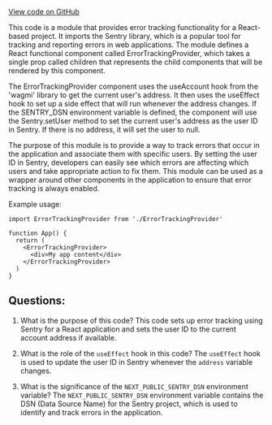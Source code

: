 [View code on GitHub](zoo-labs/zoo/blob/master/app/components/ErrorTrackingProvider.tsx)

This code is a module that provides error tracking functionality for a React-based project. It imports the Sentry library, which is a popular tool for tracking and reporting errors in web applications. The module defines a React functional component called ErrorTrackingProvider, which takes a single prop called children that represents the child components that will be rendered by this component.

The ErrorTrackingProvider component uses the useAccount hook from the 'wagmi' library to get the current user's address. It then uses the useEffect hook to set up a side effect that will run whenever the address changes. If the SENTRY_DSN environment variable is defined, the component will use the Sentry.setUser method to set the current user's address as the user ID in Sentry. If there is no address, it will set the user to null.

The purpose of this module is to provide a way to track errors that occur in the application and associate them with specific users. By setting the user ID in Sentry, developers can easily see which errors are affecting which users and take appropriate action to fix them. This module can be used as a wrapper around other components in the application to ensure that error tracking is always enabled.

Example usage:

```
import ErrorTrackingProvider from './ErrorTrackingProvider'

function App() {
  return (
    <ErrorTrackingProvider>
      <div>My app content</div>
    </ErrorTrackingProvider>
  )
}
```
## Questions: 
 1. What is the purpose of this code?
   This code sets up error tracking using Sentry for a React application and sets the user ID to the current account address if available.

2. What is the role of the `useEffect` hook in this code?
   The `useEffect` hook is used to update the user ID in Sentry whenever the `address` variable changes.

3. What is the significance of the `NEXT_PUBLIC_SENTRY_DSN` environment variable?
   The `NEXT_PUBLIC_SENTRY_DSN` environment variable contains the DSN (Data Source Name) for the Sentry project, which is used to identify and track errors in the application.